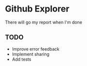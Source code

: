 # Github Explorer
There will go my report when I'm done

## TODO
- Improve error feedback
- Implement sharing
- Add tests
